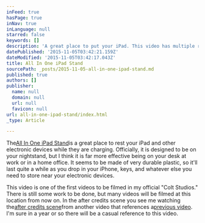 ```yaml
---
inFeed: true
hasPage: true
inNav: true
inLanguage: null
starred: false
keywords: []
description: 'A great place to put your iPad. This video has multiple references in it.  '
datePublished: '2015-11-05T03:42:21.159Z'
dateModified: '2015-11-05T03:42:17.043Z'
title: All In One iPad Stand
sourcePath: _posts/2015-11-05-all-in-one-ipad-stand.md
published: true
authors: []
publisher:
  name: null
  domain: null
  url: null
  favicon: null
url: all-in-one-ipad-stand/index.html
_type: Article

---
```

The[All In One iPad Stand][0]is a great place to rest your iPad and other electronic devices while they are charging. Officially, it is designed to be on your nightstand, but I think it is far more effective being on your desk at work or in a home office. It seems to be made of very durable plastic, so it'll last quite a while as you drop in your iPhone, keys, and whatever else you need to store near your electronic devices.

This video is one of the first videos to be filmed in my official "Colt Studios." There is still some work to be done, but many videos will be filmed at this location from now on. In the after credits scene you see me watching the[after credits scene][1]from another video that references a[previous video][2]. I'm sure in a year or so there will be a casual reference to this video.

[0]: http://www.taylorgifts.com/item/all_in_one_ipad_stand/41210
[1]: https://www.youtube.com/watch?v=5fRpMx44Bok
[2]: https://www.youtube.com/watch?v=nwR9HdDk2HM
